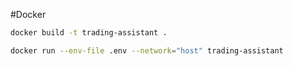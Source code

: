 #Docker

```bash
docker build -t trading-assistant .
```

```bash
docker run --env-file .env --network="host" trading-assistant
```
